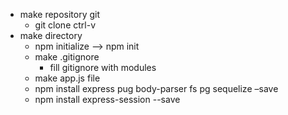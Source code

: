 - make repository git
    + git clone ctrl-v
- make directory
    + npm initialize --> npm init
    + make .gitignore
        * fill gitignore with modules
    + make app.js file
    + npm install express pug body-parser fs pg sequelize –save
    + npm install express-session --save